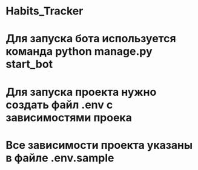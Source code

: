 # Habits_Tracker

# Для запуска бота используется команда python manage.py start_bot

# Для запуска проекта нужно создать файл .env с зависимостями проека
# Все зависимости проекта указаны в файле .env.sample
